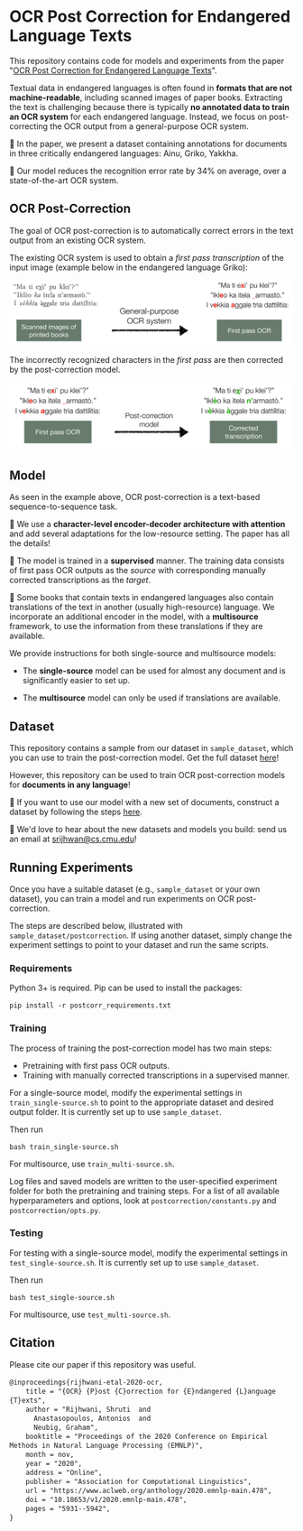 # OCR Post Correction for Endangered Language Texts

This repository contains code for models and experiments from the paper "[OCR Post Correction for Endangered Language Texts](https://www.aclweb.org/anthology/2020.emnlp-main.478/)".

Textual data in endangered languages is often found in **formats that are not machine-readable**, including scanned images of paper books. Extracting the text is challenging because there is typically **no annotated data to train an OCR system** for each endangered language. Instead, we focus on post-correcting the OCR output from a general-purpose OCR system. 

:pushpin: In the paper, we present a dataset containing annotations for documents in three critically endangered languages: Ainu, Griko, Yakkha. 

:pushpin: Our model reduces the recognition error rate by 34% on average, over a state-of-the-art OCR system.


## OCR Post-Correction 
The goal of OCR post-correction is to automatically correct errors in the text output from an existing OCR system.

The existing OCR system is used to obtain a *first pass transcription* of the input image (example below in the endangered language Griko):

<div align="center"><img alt="First pass OCR transcription" width="600px" src="docs/firstpass.png"></div>


The incorrectly recognized characters in the *first pass* are then corrected by the post-correction model.

<div align="center"><img alt="Corrected transcription" width="620px" src="docs/corrected.png"></div>

## Model

As seen in the example above, OCR post-correction is a text-based sequence-to-sequence task. 

:pushpin: We use a **character-level encoder-decoder architecture with attention** and add several adaptations for the low-resource setting. The paper has all the details!

:pushpin: The model is trained in a **supervised** manner. The training data consists of first pass OCR outputs as the *source* with corresponding manually corrected transcriptions as the *target*.

:pushpin: Some books that contain texts in endangered languages also contain translations of the text in another (usually high-resource) language. We incorporate an additional encoder in the model, with a **multisource** framework, to use the information from these translations if they are available.

We provide instructions for both single-source and multisource models:

- The **single-source** model can be used for almost any document and is significantly easier to set up.

- The **multisource** model can only be used if translations are available.

## Dataset

This repository contains a sample from our dataset in `sample_dataset`, which you can use to train the post-correction model. Get the full dataset [here](https://forms.office.com/Pages/ResponsePage.aspx?id=DQSIkWdsW0yxEjajBLZtrQAAAAAAAAAAAAN__tAC8ehURVRVMVdQQjQzWlBSMkNaOEJKTUpWVFlEQy4u)!

However, this repository can be used to train OCR post-correction models for **documents in any language**!

:rocket: If you want to use our model with a new set of documents, construct a dataset by following the steps [here](firstpass.md).

:rocket: We'd love to hear about the new datasets and models you build: send us an email at [srijhwan@cs.cmu.edu](mailto:srijhwan@cs.cmu.edu)!


## Running Experiments
Once you have a suitable dataset (e.g., `sample_dataset` or your own dataset), you can train a model and run experiments on OCR post-correction.

The steps are described below, illustrated with `sample_dataset/postcorrection`. If using another dataset, simply change the experiment settings to point to your dataset and run the same scripts.

### Requirements
Python 3+ is required. Pip can be used to install the packages:

```
pip install -r postcorr_requirements.txt
```

### Training

The process of training the post-correction model has two main steps:

* Pretraining with first pass OCR outputs.
* Training with manually corrected transcriptions in a supervised manner.

For a single-source model, modify the experimental settings in `train_single-source.sh` to point to the appropriate dataset and desired output folder. It is currently set up to use `sample_dataset`.

Then run
```
bash train_single-source.sh
```

For multisource, use `train_multi-source.sh`.

Log files and saved models are written to the user-specified experiment folder for both the pretraining and training steps. For a list of all available hyperparameters and options, look at `postcorrection/constants.py` and `postcorrection/opts.py`.


### Testing

For testing with a single-source model, modify the experimental settings in `test_single-source.sh`. It is currently set up to use `sample_dataset`.

Then run
```
bash test_single-source.sh
```

For multisource, use `test_multi-source.sh`.



## Citation
Please cite our paper if this repository was useful.
```
@inproceedings{rijhwani-etal-2020-ocr,
    title = "{OCR} {P}ost {C}orrection for {E}ndangered {L}anguage {T}exts",
    author = "Rijhwani, Shruti  and
      Anastasopoulos, Antonios  and
      Neubig, Graham",
    booktitle = "Proceedings of the 2020 Conference on Empirical Methods in Natural Language Processing (EMNLP)",
    month = nov,
    year = "2020",
    address = "Online",
    publisher = "Association for Computational Linguistics",
    url = "https://www.aclweb.org/anthology/2020.emnlp-main.478",
    doi = "10.18653/v1/2020.emnlp-main.478",
    pages = "5931--5942",
}
```



